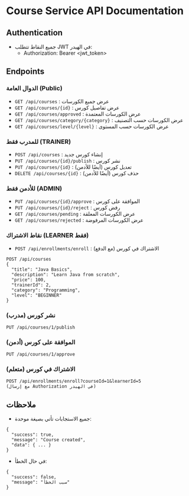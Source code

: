 # Course Service API Documentation

## Authentication
- جميع النقاط تتطلب JWT في الهيدر:
  - Authorization: Bearer <jwt_token>

## Endpoints

### الدوال العامة (Public)
- `GET /api/courses` : عرض جميع الكورسات
- `GET /api/courses/{id}` : عرض تفاصيل كورس
- `GET /api/courses/approved` : عرض الكورسات المعتمدة
- `GET /api/courses/category/{category}` : عرض الكورسات حسب التصنيف
- `GET /api/courses/level/{level}` : عرض الكورسات حسب المستوى

### للمدرب فقط (TRAINER)
- `POST /api/courses` : إنشاء كورس جديد
- `PUT /api/courses/{id}/publish` : نشر كورس
- `PUT /api/courses/{id}` : تعديل كورس (أيضًا للأدمن)
- `DELETE /api/courses/{id}` : حذف كورس (أيضًا للأدمن)

### للأدمن فقط (ADMIN)
- `PUT /api/courses/{id}/approve` : الموافقة على كورس
- `PUT /api/courses/{id}/reject` : رفض كورس
- `GET /api/courses/pending` : عرض الكورسات المعلقة
- `GET /api/courses/rejected` : عرض الكورسات المرفوضة

### نقاط الاشتراك (LEARNER فقط)
- `POST /api/enrollments/enroll` : الاشتراك في كورس (مع الدفع)

```
POST /api/courses
{
  "title": "Java Basics",
  "description": "Learn Java from scratch",
  "price": 100,
  "trainerId": 2,
  "category": "Programming",
  "level": "BEGINNER"
}
```

### نشر كورس (مدرب)
```
PUT /api/courses/1/publish
```

### الموافقة على كورس (أدمن)
```
PUT /api/courses/1/approve
```

### الاشتراك في كورس (متعلم)
```
POST /api/enrollments/enroll?courseId=1&learnerId=5
(مع إرسال Authorization في الهيدر)
```

## ملاحظات
- جميع الاستجابات تأتي بصيغة موحدة:
```
{
  "success": true,
  "message": "Course created",
  "data": { ... }
}
```
- في حال الخطأ:
```
{
  "success": false,
  "message": "سبب الخطأ"
}
``` 